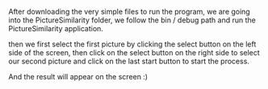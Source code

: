 After downloading the very simple files to run the program, we are going into the PictureSimilarity folder, we follow the bin / debug path and run the PictureSimilarity application.

then we first select the first picture by clicking the select button on the left side of the screen, then click on the select button on the right side to select our second picture and click on the last start button to start the process.

And the result will appear on the screen :)
